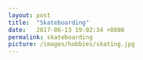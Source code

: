 ```yaml
---
layout: post
title:  "Skateboarding"
date:   2017-06-13 19:02:34 +0800
permalink: skateboarding
picture: /images/hobbies/skating.jpg
---
```


